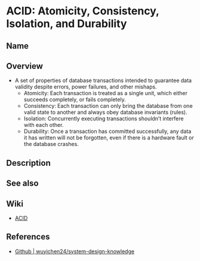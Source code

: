 # ACID: Atomicity, Consistency, Isolation, and Durability

## Name

## Overview
- A set of properties of database transactions intended to guarantee data validity despite errors, power failures, and other mishaps.
   - Atomicity: Each transaction is treated as a single unit, which either succeeds completely, or fails completely.
   - Consistency: Each transaction can only bring the database from one valid state to another and always obey database invariants (rules).
   - Isolation: Concurrently executing transactions shouldn’t interfere with each other.
   - Durability: Once a transaction has committed successfully, any data it has written will not be forgotten, even if there is a hardware fault or the database crashes.

## Description

## See also

## Wiki
- [ACID](https://en.wikipedia.org/wiki/ACID)

## References
- [Github | wuyichen24/system-design-knowledge](https://github.com/wuyichen24/system-design-knowledge/blob/master/concepts/Transaction.md#acid-consistency-over-availability)
